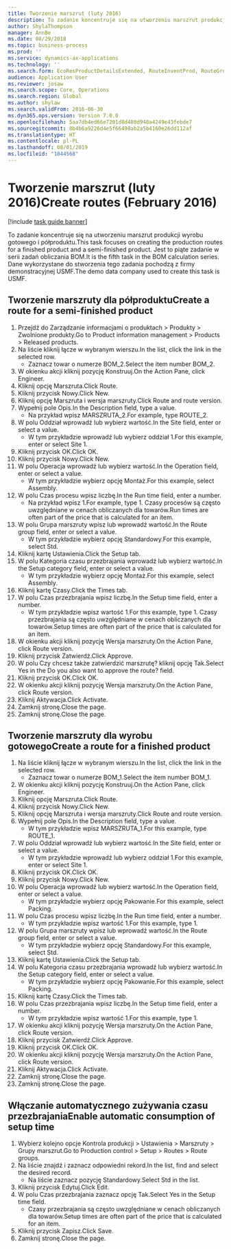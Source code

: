 ```yaml
---
title: Tworzenie marszrut (luty 2016)
description: To zadanie koncentruje się na utworzeniu marszrut produkcji wyrobu gotowego i półproduktu.
author: ShylaThompson
manager: AnnBe
ms.date: 08/29/2018
ms.topic: business-process
ms.prod: ''
ms.service: dynamics-ax-applications
ms.technology: ''
ms.search.form: EcoResProductDetailsExtended, RouteInventProd, RouteGroup
audience: Application User
ms.reviewer: josaw
ms.search.scope: Core, Operations
ms.search.region: Global
ms.author: shylaw
ms.search.validFrom: 2016-06-30
ms.dyn365.ops.version: Version 7.0.0
ms.openlocfilehash: 5aa7db4ed66e7201d8d480d948a4249e43febde7
ms.sourcegitcommit: 8b4b6a9226d4e5f66498ab2a5b4160e26dd112af
ms.translationtype: HT
ms.contentlocale: pl-PL
ms.lasthandoff: 08/01/2019
ms.locfileid: "1844568"
---
```

# <a name="create-routes-february-2016"></a><span data-ttu-id="c763d-103">Tworzenie marszrut (luty 2016)</span><span class="sxs-lookup"><span data-stu-id="c763d-103">Create routes (February 2016)</span></span>

[!include [task guide banner](../../includes/task-guide-banner.md)]

<span data-ttu-id="c763d-104">To zadanie koncentruje się na utworzeniu marszrut produkcji wyrobu gotowego i półproduktu.</span><span class="sxs-lookup"><span data-stu-id="c763d-104">This task focuses on creating the production routes for a finished product and a semi-finished product.</span></span> <span data-ttu-id="c763d-105">Jest to piąte zadanie w serii zadań obliczania BOM.</span><span class="sxs-lookup"><span data-stu-id="c763d-105">It is the fifth task in the BOM calculation series.</span></span> <span data-ttu-id="c763d-106">Dane wykorzystane do stworzenia tego zadania pochodzą z firmy demonstracyjnej USMF.</span><span class="sxs-lookup"><span data-stu-id="c763d-106">The demo data company used to create this task is USMF.</span></span>


## <a name="create-a-route-for-a-semi-finished-product"></a><span data-ttu-id="c763d-107">Tworzenie marszruty dla półproduktu</span><span class="sxs-lookup"><span data-stu-id="c763d-107">Create a route for a semi-finished product</span></span>
1. <span data-ttu-id="c763d-108">Przejdź do Zarządzanie informacjami o produktach > Produkty > Zwolnione produkty.</span><span class="sxs-lookup"><span data-stu-id="c763d-108">Go to Product information management > Products > Released products.</span></span>
2. <span data-ttu-id="c763d-109">Na liście kliknij łącze w wybranym wierszu.</span><span class="sxs-lookup"><span data-stu-id="c763d-109">In the list, click the link in the selected row.</span></span>
    * <span data-ttu-id="c763d-110">Zaznacz towar o numerze BOM_2.</span><span class="sxs-lookup"><span data-stu-id="c763d-110">Select the item number BOM_2.</span></span>  
3. <span data-ttu-id="c763d-111">W okienku akcji kliknij pozycję Konstruuj.</span><span class="sxs-lookup"><span data-stu-id="c763d-111">On the Action Pane, click Engineer.</span></span>
4. <span data-ttu-id="c763d-112">Kliknij opcję Marszruta.</span><span class="sxs-lookup"><span data-stu-id="c763d-112">Click Route.</span></span>
5. <span data-ttu-id="c763d-113">Kliknij przycisk Nowy.</span><span class="sxs-lookup"><span data-stu-id="c763d-113">Click New.</span></span>
6. <span data-ttu-id="c763d-114">Kliknij opcję Marszruta i wersja marszruty.</span><span class="sxs-lookup"><span data-stu-id="c763d-114">Click Route and route version.</span></span>
7. <span data-ttu-id="c763d-115">Wypełnij pole Opis.</span><span class="sxs-lookup"><span data-stu-id="c763d-115">In the Description field, type a value.</span></span>
    * <span data-ttu-id="c763d-116">Na przykład wpisz MARSZRUTA_2.</span><span class="sxs-lookup"><span data-stu-id="c763d-116">For example, type ROUTE_2.</span></span>  
8. <span data-ttu-id="c763d-117">W polu Oddział wprowadź lub wybierz wartość.</span><span class="sxs-lookup"><span data-stu-id="c763d-117">In the Site field, enter or select a value.</span></span>
    * <span data-ttu-id="c763d-118">W tym przykładzie wprowadź lub wybierz oddział 1.</span><span class="sxs-lookup"><span data-stu-id="c763d-118">For this example, enter or select Site 1.</span></span>  
9. <span data-ttu-id="c763d-119">Kliknij przycisk OK.</span><span class="sxs-lookup"><span data-stu-id="c763d-119">Click OK.</span></span>
10. <span data-ttu-id="c763d-120">Kliknij przycisk Nowy.</span><span class="sxs-lookup"><span data-stu-id="c763d-120">Click New.</span></span>
11. <span data-ttu-id="c763d-121">W polu Operacja wprowadź lub wybierz wartość.</span><span class="sxs-lookup"><span data-stu-id="c763d-121">In the Operation field, enter or select a value.</span></span>
    * <span data-ttu-id="c763d-122">W tym przykładzie wybierz opcję Montaż.</span><span class="sxs-lookup"><span data-stu-id="c763d-122">For this example, select Assembly.</span></span>  
12. <span data-ttu-id="c763d-123">W polu Czas procesu wpisz liczbę.</span><span class="sxs-lookup"><span data-stu-id="c763d-123">In the Run time field, enter a number.</span></span>
    * <span data-ttu-id="c763d-124">Na przykład wpisz 1.</span><span class="sxs-lookup"><span data-stu-id="c763d-124">For example, type 1.</span></span> <span data-ttu-id="c763d-125">Czasy procesów są często uwzględniane w cenach obliczanych dla towarów.</span><span class="sxs-lookup"><span data-stu-id="c763d-125">Run times are often part of the price that is calculated for an item.</span></span>  
13. <span data-ttu-id="c763d-126">W polu Grupa marszruty wpisz lub wprowadź wartość.</span><span class="sxs-lookup"><span data-stu-id="c763d-126">In the Route group field, enter or select a value.</span></span>
    * <span data-ttu-id="c763d-127">W tym przykładzie wybierz opcję Standardowy.</span><span class="sxs-lookup"><span data-stu-id="c763d-127">For this example, select Std.</span></span>  
14. <span data-ttu-id="c763d-128">Kliknij kartę Ustawienia.</span><span class="sxs-lookup"><span data-stu-id="c763d-128">Click the Setup tab.</span></span>
15. <span data-ttu-id="c763d-129">W polu Kategoria czasu przezbrajania wprowadź lub wybierz wartość.</span><span class="sxs-lookup"><span data-stu-id="c763d-129">In the Setup category field, enter or select a value.</span></span>
    * <span data-ttu-id="c763d-130">W tym przykładzie wybierz opcję Montaż.</span><span class="sxs-lookup"><span data-stu-id="c763d-130">For this example, select Assembly.</span></span>  
16. <span data-ttu-id="c763d-131">Kliknij kartę Czasy.</span><span class="sxs-lookup"><span data-stu-id="c763d-131">Click the Times tab.</span></span>
17. <span data-ttu-id="c763d-132">W polu Czas przezbrajania wpisz liczbę.</span><span class="sxs-lookup"><span data-stu-id="c763d-132">In the Setup time field, enter a number.</span></span>
    * <span data-ttu-id="c763d-133">W tym przykładzie wpisz wartość 1.</span><span class="sxs-lookup"><span data-stu-id="c763d-133">For this example, type 1.</span></span> <span data-ttu-id="c763d-134">Czasy przezbrajania są często uwzględniane w cenach obliczanych dla towarów.</span><span class="sxs-lookup"><span data-stu-id="c763d-134">Setup times are often part of the price that is calculated for an item.</span></span>  
18. <span data-ttu-id="c763d-135">W okienku akcji kliknij pozycję Wersja marszruty.</span><span class="sxs-lookup"><span data-stu-id="c763d-135">On the Action Pane, click Route version.</span></span>
19. <span data-ttu-id="c763d-136">Kliknij przycisk Zatwierdź.</span><span class="sxs-lookup"><span data-stu-id="c763d-136">Click Approve.</span></span>
20. <span data-ttu-id="c763d-137">W polu Czy chcesz także zatwierdzić marszrutę? kliknij opcję Tak.</span><span class="sxs-lookup"><span data-stu-id="c763d-137">Select Yes in the Do you also want to approve the route? field.</span></span>
21. <span data-ttu-id="c763d-138">Kliknij przycisk OK.</span><span class="sxs-lookup"><span data-stu-id="c763d-138">Click OK.</span></span>
22. <span data-ttu-id="c763d-139">W okienku akcji kliknij pozycję Wersja marszruty.</span><span class="sxs-lookup"><span data-stu-id="c763d-139">On the Action Pane, click Route version.</span></span>
23. <span data-ttu-id="c763d-140">Kliknij Aktywacja.</span><span class="sxs-lookup"><span data-stu-id="c763d-140">Click Activate.</span></span>
24. <span data-ttu-id="c763d-141">Zamknij stronę.</span><span class="sxs-lookup"><span data-stu-id="c763d-141">Close the page.</span></span>
25. <span data-ttu-id="c763d-142">Zamknij stronę.</span><span class="sxs-lookup"><span data-stu-id="c763d-142">Close the page.</span></span>

## <a name="create-a-route-for-a-finished-product"></a><span data-ttu-id="c763d-143">Tworzenie marszruty dla wyrobu gotowego</span><span class="sxs-lookup"><span data-stu-id="c763d-143">Create a route for a finished product</span></span>
1. <span data-ttu-id="c763d-144">Na liście kliknij łącze w wybranym wierszu.</span><span class="sxs-lookup"><span data-stu-id="c763d-144">In the list, click the link in the selected row.</span></span>
    * <span data-ttu-id="c763d-145">Zaznacz towar o numerze BOM_1.</span><span class="sxs-lookup"><span data-stu-id="c763d-145">Select the item number BOM_1.</span></span>  
2. <span data-ttu-id="c763d-146">W okienku akcji kliknij pozycję Konstruuj.</span><span class="sxs-lookup"><span data-stu-id="c763d-146">On the Action Pane, click Engineer.</span></span>
3. <span data-ttu-id="c763d-147">Kliknij opcję Marszruta.</span><span class="sxs-lookup"><span data-stu-id="c763d-147">Click Route.</span></span>
4. <span data-ttu-id="c763d-148">Kliknij przycisk Nowy.</span><span class="sxs-lookup"><span data-stu-id="c763d-148">Click New.</span></span>
5. <span data-ttu-id="c763d-149">Kliknij opcję Marszruta i wersja marszruty.</span><span class="sxs-lookup"><span data-stu-id="c763d-149">Click Route and route version.</span></span>
6. <span data-ttu-id="c763d-150">Wypełnij pole Opis.</span><span class="sxs-lookup"><span data-stu-id="c763d-150">In the Description field, type a value.</span></span>
    * <span data-ttu-id="c763d-151">W tym przykładzie wpisz MARSZRUTA_1.</span><span class="sxs-lookup"><span data-stu-id="c763d-151">For this example, type ROUTE_1.</span></span>  
7. <span data-ttu-id="c763d-152">W polu Oddział wprowadź lub wybierz wartość.</span><span class="sxs-lookup"><span data-stu-id="c763d-152">In the Site field, enter or select a value.</span></span>
    * <span data-ttu-id="c763d-153">W tym przykładzie wprowadź lub wybierz oddział 1.</span><span class="sxs-lookup"><span data-stu-id="c763d-153">For this example, enter or select Site 1.</span></span>  
8. <span data-ttu-id="c763d-154">Kliknij przycisk OK.</span><span class="sxs-lookup"><span data-stu-id="c763d-154">Click OK.</span></span>
9. <span data-ttu-id="c763d-155">Kliknij przycisk Nowy.</span><span class="sxs-lookup"><span data-stu-id="c763d-155">Click New.</span></span>
10. <span data-ttu-id="c763d-156">W polu Operacja wprowadź lub wybierz wartość.</span><span class="sxs-lookup"><span data-stu-id="c763d-156">In the Operation field, enter or select a value.</span></span>
    * <span data-ttu-id="c763d-157">W tym przykładzie wybierz opcję Pakowanie.</span><span class="sxs-lookup"><span data-stu-id="c763d-157">For this example, select Packing.</span></span>  
11. <span data-ttu-id="c763d-158">W polu Czas procesu wpisz liczbę.</span><span class="sxs-lookup"><span data-stu-id="c763d-158">In the Run time field, enter a number.</span></span>
    * <span data-ttu-id="c763d-159">W tym przykładzie wpisz wartość 1.</span><span class="sxs-lookup"><span data-stu-id="c763d-159">For this example, type 1.</span></span>  
12. <span data-ttu-id="c763d-160">W polu Grupa marszruty wpisz lub wprowadź wartość.</span><span class="sxs-lookup"><span data-stu-id="c763d-160">In the Route group field, enter or select a value.</span></span>
    * <span data-ttu-id="c763d-161">W tym przykładzie wybierz opcję Standardowy.</span><span class="sxs-lookup"><span data-stu-id="c763d-161">For this example, select Std.</span></span>  
13. <span data-ttu-id="c763d-162">Kliknij kartę Ustawienia.</span><span class="sxs-lookup"><span data-stu-id="c763d-162">Click the Setup tab.</span></span>
14. <span data-ttu-id="c763d-163">W polu Kategoria czasu przezbrajania wprowadź lub wybierz wartość.</span><span class="sxs-lookup"><span data-stu-id="c763d-163">In the Setup category field, enter or select a value.</span></span>
    * <span data-ttu-id="c763d-164">W tym przykładzie wybierz opcję Pakowanie.</span><span class="sxs-lookup"><span data-stu-id="c763d-164">For this example, select Packing.</span></span>  
15. <span data-ttu-id="c763d-165">Kliknij kartę Czasy.</span><span class="sxs-lookup"><span data-stu-id="c763d-165">Click the Times tab.</span></span>
16. <span data-ttu-id="c763d-166">W polu Czas przezbrajania wpisz liczbę.</span><span class="sxs-lookup"><span data-stu-id="c763d-166">In the Setup time field, enter a number.</span></span>
    * <span data-ttu-id="c763d-167">W tym przykładzie wpisz wartość 1.</span><span class="sxs-lookup"><span data-stu-id="c763d-167">For this example, type 1.</span></span>  
17. <span data-ttu-id="c763d-168">W okienku akcji kliknij pozycję Wersja marszruty.</span><span class="sxs-lookup"><span data-stu-id="c763d-168">On the Action Pane, click Route version.</span></span>
18. <span data-ttu-id="c763d-169">Kliknij przycisk Zatwierdź.</span><span class="sxs-lookup"><span data-stu-id="c763d-169">Click Approve.</span></span>
19. <span data-ttu-id="c763d-170">Kliknij przycisk OK.</span><span class="sxs-lookup"><span data-stu-id="c763d-170">Click OK.</span></span>
20. <span data-ttu-id="c763d-171">W okienku akcji kliknij pozycję Wersja marszruty.</span><span class="sxs-lookup"><span data-stu-id="c763d-171">On the Action Pane, click Route version.</span></span>
21. <span data-ttu-id="c763d-172">Kliknij Aktywacja.</span><span class="sxs-lookup"><span data-stu-id="c763d-172">Click Activate.</span></span>
22. <span data-ttu-id="c763d-173">Zamknij stronę.</span><span class="sxs-lookup"><span data-stu-id="c763d-173">Close the page.</span></span>
23. <span data-ttu-id="c763d-174">Zamknij stronę.</span><span class="sxs-lookup"><span data-stu-id="c763d-174">Close the page.</span></span>

## <a name="enable-automatic-consumption-of-setup-time"></a><span data-ttu-id="c763d-175">Włączanie automatycznego zużywania czasu przezbrajania</span><span class="sxs-lookup"><span data-stu-id="c763d-175">Enable automatic consumption of setup time</span></span>
1. <span data-ttu-id="c763d-176">Wybierz kolejno opcje Kontrola produkcji > Ustawienia > Marszruty > Grupy marszrut.</span><span class="sxs-lookup"><span data-stu-id="c763d-176">Go to Production control > Setup > Routes > Route groups.</span></span>
2. <span data-ttu-id="c763d-177">Na liście znajdź i zaznacz odpowiedni rekord.</span><span class="sxs-lookup"><span data-stu-id="c763d-177">In the list, find and select the desired record.</span></span>
    * <span data-ttu-id="c763d-178">Na liście zaznacz pozycję Standardowy.</span><span class="sxs-lookup"><span data-stu-id="c763d-178">Select Std in the list.</span></span>  
3. <span data-ttu-id="c763d-179">Kliknij przycisk Edytuj.</span><span class="sxs-lookup"><span data-stu-id="c763d-179">Click Edit.</span></span>
4. <span data-ttu-id="c763d-180">W polu Czas przezbrajania zaznacz opcję Tak.</span><span class="sxs-lookup"><span data-stu-id="c763d-180">Select Yes in the Setup time field.</span></span>
    * <span data-ttu-id="c763d-181">Czasy przezbrajania są często uwzględniane w cenach obliczanych dla towarów.</span><span class="sxs-lookup"><span data-stu-id="c763d-181">Setup times are often part of the price that is calculated for an item.</span></span>  
5. <span data-ttu-id="c763d-182">Kliknij przycisk Zapisz.</span><span class="sxs-lookup"><span data-stu-id="c763d-182">Click Save.</span></span>
6. <span data-ttu-id="c763d-183">Zamknij stronę.</span><span class="sxs-lookup"><span data-stu-id="c763d-183">Close the page.</span></span>

